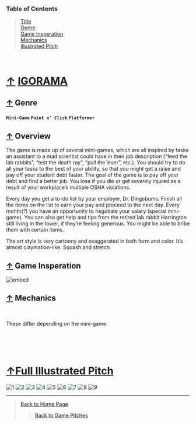 ### Table of Contents
> [Title](#-IGORAMA)<br />
> [Genre](#-genre)<br />
> [Game Insperation](#-game-insperation)<br />
> [Mechanics](#-mechanics)<br />
> [Illustrated Pitch](#full-illustrated-pitch)

<br />

# [↑](#table-of-contents) [IGORAMA][IGORAMA]

## [↑](#table-of-contents) Genre
#### ` Mini-Game ` ` Point n' Click ` ` Platformer `

## [↑](#table-of-contents) Overview
The game is made up of several mini-games, which are all inspired by tasks an assistant to a mad scientist could have in their job description (“feed the lab rabbits”, “test the death ray”, “pull the lever”, etc.). You should try to do all your tasks to the best of your ability, so that you might get a raise and pay off your student debt faster. The goal of the game is to pay off your debt and find a better job. You lose if you die or get severely injured as a result of your workplace’s multiple OSHA violations.

Every day you get a to-do list by your employer, Dr. Dingsbums. Finish all the items on the list to earn your pay and proceed to the next day. Every month(?) you have an opportunity to negotiate your salary (special mini-game). You can also get help and tips from the retired lab rabbit Harrington still living in the tower, if they’re feeling generous. You might be able to bribe them with certain items.

The art style is very cartoony and exaggerated in both form and color. It’s almost claymation-like. Squash and stretch. 

## [↑](#table-of-contents) Game Insperation

![embed](https://github.com/GDD450-Team-Omega/Assets/blob/master/Game%20Pitches/Files/IGORAMA%20Pitch/0004.jpg)

## [↑](#table-of-contents) Mechanics
<br />

These differ depending on the mini-game.

<br /><br /><br />

# [↑](#table-of-contents)[Full Illustrated Pitch](https://github.com/GDD450-Team-Omega/Assets/blob/master/Game%20Pitches/Files/IGORAMA%20Pitch.pdf)
![1](https://github.com/GDD450-Team-Omega/Assets/blob/master/Game%20Pitches/Files/IGORAMA%20Pitch/0001.jpg)
![2](https://github.com/GDD450-Team-Omega/Assets/blob/master/Game%20Pitches/Files/IGORAMA%20Pitch/0002.jpg)
![3](https://github.com/GDD450-Team-Omega/Assets/blob/master/Game%20Pitches/Files/IGORAMA%20Pitch/0003.jpg)
![4](https://github.com/GDD450-Team-Omega/Assets/blob/master/Game%20Pitches/Files/IGORAMA%20Pitch/0004.jpg)
![5](https://github.com/GDD450-Team-Omega/Assets/blob/master/Game%20Pitches/Files/IGORAMA%20Pitch/0005.jpg)
![6](https://github.com/GDD450-Team-Omega/Assets/blob/master/Game%20Pitches/Files/IGORAMA%20Pitch/0006.jpg)
![7](https://github.com/GDD450-Team-Omega/Assets/blob/master/Game%20Pitches/Files/IGORAMA%20Pitch/0007.jpg)
![8](https://github.com/GDD450-Team-Omega/Assets/blob/master/Game%20Pitches/Files/IGORAMA%20Pitch/0008.jpg)
![9](https://github.com/GDD450-Team-Omega/Assets/blob/master/Game%20Pitches/Files/IGORAMA%20Pitch/0009.jpg)
___
> [Back to Home Page](https://github.com/GDD450-Team-Omega)
>> [Back to Game Pitches](https://github.com/GDD450-Team-Omega/Assets/tree/master/Game%20Pitches)

[IGORAMA]: Files/IGORAMA%20Pitch/IGORAMA%20Pitch.pdf "Click here for full PDF Pitch"
